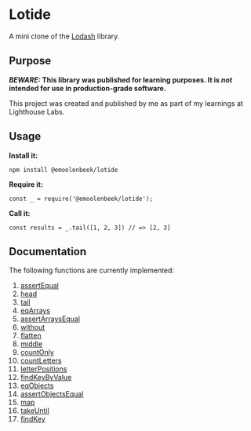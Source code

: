 # Lotide

A mini clone of the [Lodash](https://lodash.com) library.

## Purpose

**_BEWARE:_ This library was published for learning purposes. It is _not_ intended for use in production-grade software.**

This project was created and published by me as part of my learnings at Lighthouse Labs. 

## Usage

**Install it:**

`npm install @emoolenbeek/lotide`

**Require it:**

`const _ = require('@emoolenbeek/lotide');`

**Call it:**

`const results = _.tail([1, 2, 3]) // => [2, 3]`

## Documentation

The following functions are currently implemented:

1. [assertEqual](/assertEqual.js)
2. [head](/head.js)
3. [tail](/tail.js)
4. [eqArrays](/eqArrays.js)
5. [assertArraysEqual](/assertArraysEqual.js)
6. [without](/without.js)
7. [flatten](/flatten.js)
8. [middle](/middle.js)
9. [countOnly](/countOnly.js)
10. [countLetters](/countLetters.js)
11. [letterPositions](/letterPositions.js)
12. [findKeyByValue](/findKeyByValue.js)
13. [eqObjects](/eqObjects.js)
14. [assertObjectsEqual](/assertObjectsEqual.js)
15. [map](/map.js)
16. [takeUntil](/takeUntil.js)
17. [findKey](/findKey.js)